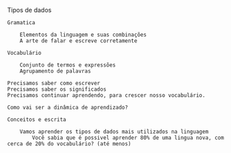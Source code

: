 Tipos de dados

    Gramatica

        Elementos da linguagem e suas combinações
        A arte de falar e escreve corretamente

    Vocabulário

        Conjunto de termos e expressões
        Agrupamento de palavras

    Precisamos saber como escrever
    Precisamos saber os significados
    Precisamos continuar aprendendo, para crescer nosso vocabulário.

    Como vai ser a dinâmica de aprendizado?

    Conceitos e escrita

        Vamos aprender os tipos de dados mais utilizados na linguagem
            Você sabia que é possivel aprender 80% de uma lingua nova, com cerca de 20% do vocabulário? (até menos)